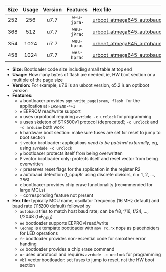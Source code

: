 |Size|Usage|Version|Features|Hex file|
|:-:|:-:|:-:|:-:|:--|
|252|256|u7.7|`w-u-jpra-`|[urboot_atmega645_autobaud_lednop_ur_vbl.hex](https://raw.githubusercontent.com/stefanrueger/urboot.hex/main/mcus/atmega645/autobaud/urboot_atmega645_autobaud_lednop_ur_vbl.hex)|
|368|512|u7.7|`weu-jPrac`|[urboot_atmega645_autobaud_ee_lednop_fr_ce_ur_vbl.hex](https://raw.githubusercontent.com/stefanrueger/urboot.hex/main/mcus/atmega645/autobaud/urboot_atmega645_autobaud_ee_lednop_fr_ce_ur_vbl.hex)|
|354|1024|u7.7|`weu-hprac`|[urboot_atmega645_autobaud_ee_lednop_fr_ce_ur.hex](https://raw.githubusercontent.com/stefanrueger/urboot.hex/main/mcus/atmega645/autobaud/urboot_atmega645_autobaud_ee_lednop_fr_ce_ur.hex)|
|458|1024|u7.7|`wes-hprac`|[urboot_atmega645_autobaud_ee_lednop_fr_ce.hex](https://raw.githubusercontent.com/stefanrueger/urboot.hex/main/mcus/atmega645/autobaud/urboot_atmega645_autobaud_ee_lednop_fr_ce.hex)|

- **Size:** Bootloader code size including small table at top end
- **Usage:** How many bytes of flash are needed, ie, HW boot section or a multiple of the page size
- **Version:** For example, u7.6 is an urboot version, o5.2 is an optiboot version
- **Features:**
  + `w` bootloader provides `pgm_write_page(sram, flash)` for the application at `FLASHEND-4+1`
  + `e` EEPROM read/write support
  + `u` uses urprotocol requiring `avrdude -c urclock` for programming
  + `s` uses skeleton of STK500v1 protocol (deprecated); `-c urclock` and `-c arduino` both work
  + `h` hardware boot section: make sure fuses are set for reset to jump to boot section
  + `j` vector bootloader: applications *need to be patched externally*, eg, using `avrdude -c urclock`
  + `p` bootloader protects itself from being overwritten
  + `P` vector bootloader only: protects itself and reset vector from being overwritten
  + `r` preserves reset flags for the application in the register R2
  + `a` autobaud detection (f_cpu/8n using discrete divisors, n = 1, 2, ..., 256)
  + `c` bootloader provides chip erase functionality (recommended for large MCUs)
  + `-` corresponding feature not present
- **Hex file:** typically MCU name, oscillator frequency (16 MHz default) and baud rate (115200 default) followed by
  + `autobaud` tries to match host baud rate; can be f/8, f/16, f/24, ..., f/2048 (f=F<sub>CPU</sub>)
  + `ee` bootloader supports EEPROM read/write
  + `lednop` is a template bootloader with `mov rx,rx` nops as placeholders for LED operations
  + `fr` bootloader provides non-essential code for smoother error handing
  + `ce` bootloader provides a chip erase command
  + `ur` uses urprotocol and requires `avrdude -c urclock` for programming
  + `vbl` vector bootloader: set fuses to jump to reset, not the HW boot section
